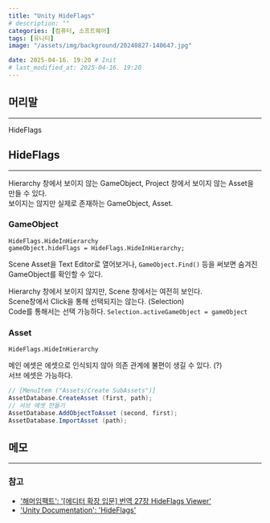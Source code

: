 ```yaml
---
title: "Unity HideFlags"
# description: ""
categories: [컴퓨터, 소프트웨어]
tags: [유니티]
image: "/assets/img/background/20240827-140647.jpg"

date: 2025-04-16. 19:20 # Init
# last_modified_at: 2025-04-16. 19:20
---
```


## 머리말

---

HideFlags  

## HideFlags

---

Hierarchy 창에서 보이지 않는 GameObject, Project 창에서 보이지 않는 Asset을 만들 수 있다.  
보이지는 않지만 실제로 존재하는 GameObject, Asset.  

### GameObject

`HideFlags.HideInHierarchy`  
`gameObject.hideFlags = HideFlags.HideInHierarchy;`  

Scene Asset을 Text Editor로 열어보거나, `GameObject.Find()` 등을 써보면 숨겨진 GameObject를 확인할 수 있다.  

Hierarchy 창에서 보이지 않지만, Scene 창에서는 여전히 보인다.  
Scene창에서 Click을 통해 선택되지는 않는다. (Selection)  
Code를 통해서는 선택 가능하다. `Selection.activeGameObject = gameObject`  

### Asset

`HideFlags.HideInHierarchy`  

메인 에셋은 에셋으로 인식되지 않아 의존 관계에 불편이 생길 수 있다. (?)  
서브 에셋은 가능하다.  

```cs
// [MenuItem ("Assets/Create SubAssets")]
AssetDatabase.CreateAsset (first, path);
// 서브 에셋 만들기
AssetDatabase.AddObjectToAsset (second, first);
AssetDatabase.ImportAsset (path);
```

## 메모

---

### 참고

- ['해머임팩트': '[에디터 확장 입문] 번역 27장 HideFlags Viewer'](https://blog.naver.com/hammerimpact/220780954105)
- ['Unity Documentation': 'HideFlags'](https://docs.unity3d.com/6000.0/Documentation/ScriptReference/HideFlags.html)
